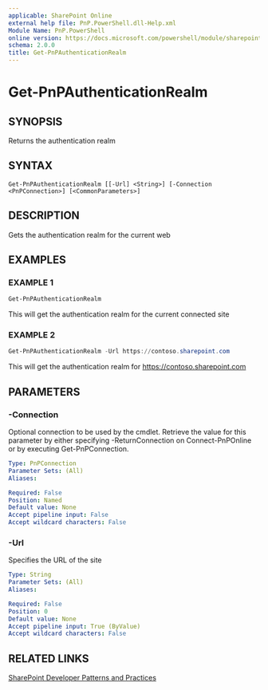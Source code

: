 ```yaml
---
applicable: SharePoint Online
external help file: PnP.PowerShell.dll-Help.xml
Module Name: PnP.PowerShell
online version: https://docs.microsoft.com/powershell/module/sharepoint-pnp/get-pnpauthenticationrealm
schema: 2.0.0
title: Get-PnPAuthenticationRealm
---
```


# Get-PnPAuthenticationRealm

## SYNOPSIS
Returns the authentication realm

## SYNTAX

```
Get-PnPAuthenticationRealm [[-Url] <String>] [-Connection <PnPConnection>] [<CommonParameters>]
```

## DESCRIPTION
Gets the authentication realm for the current web

## EXAMPLES

### EXAMPLE 1
```powershell
Get-PnPAuthenticationRealm
```

This will get the authentication realm for the current connected site

### EXAMPLE 2
```powershell
Get-PnPAuthenticationRealm -Url https://contoso.sharepoint.com
```

This will get the authentication realm for https://contoso.sharepoint.com

## PARAMETERS

### -Connection
Optional connection to be used by the cmdlet. Retrieve the value for this parameter by either specifying -ReturnConnection on Connect-PnPOnline or by executing Get-PnPConnection.

```yaml
Type: PnPConnection
Parameter Sets: (All)
Aliases:

Required: False
Position: Named
Default value: None
Accept pipeline input: False
Accept wildcard characters: False
```

### -Url
Specifies the URL of the site

```yaml
Type: String
Parameter Sets: (All)
Aliases:

Required: False
Position: 0
Default value: None
Accept pipeline input: True (ByValue)
Accept wildcard characters: False
```

## RELATED LINKS

[SharePoint Developer Patterns and Practices](https://aka.ms/sppnp)